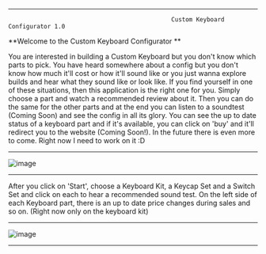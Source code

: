 
____________________________________________________________________________________________________________________________________________________________________
                                                  Custom Keyboard Configurator 1.0
     
                              
                                    
                                    
**Welcome to the Custom Keyboard Configurator **
                                  
You are interested in building a Custom Keyboard but you don't know which parts to pick. You have heard somewhere about a config but you don't know how much it'll cost or how it'll sound like or you just wanna explore builds and hear what they sound like or look like. If you find yourself in one of these situations, then this application is the right one for you. Simply choose a part and watch a recommended review about it. Then you can do the same for the other parts and at the end you can listen to a soundtest (Coming Soon) and see the config in all its glory. You can see the up to date status of a keyboard part and if it's available, you can click on 'buy' and it'll redirect you to the website (Coming Soon!). In the future there is even more to come. Right now I need to work on it :D
____________________________________________________________________________________________________________________________________________________________________

![image](https://user-images.githubusercontent.com/120993360/229368875-18cf0822-3261-4ec2-8640-837100e4585f.png)

____________________________________________________________________________________________________________________________________________________________________

After you click on 'Start', choose a Keyboard Kit, a Keycap Set and a Switch Set and click on each to hear a recommended sound test. On the left side of each Keyboard part, there is an up to date price changes during sales and so on. (Right now only on the keyboard kit)
____________________________________________________________________________________________________________________________________________________________________
![image](https://user-images.githubusercontent.com/120993360/230276203-1883cfc5-97e8-4855-862b-1f6d193d4d8c.png)
____________________________________________________________________________________________________________________________________________________________________ 
